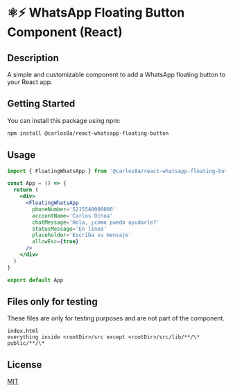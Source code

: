 # ⚛️⚡ WhatsApp Floating Button Component (React)

## Description

A simple and customizable component to add a WhatsApp floating button to your React app.

## Getting Started

You can install this package using npm:

```bash
npm install @carlos8a/react-whatsapp-floating-button
```

## Usage

```jsx
import { FloatingWhatsApp } from '@carlos8a/react-whatsapp-floating-button'

const App = () => {
  return (
    <div>
      <FloatingWhatsApp
        phoneNumber='5215540000000'
        accountName='Carlos Ochoa'
        chatMessage='Hola, ¿cómo puedo ayudarle?'
        statusMessage='En línea'
        placeholder='Escriba su mensaje'
        allowEsc={true}
      />
    </div>
  )
}

export default App
```

## Files only for testing

These files are only for testing purposes and are not part of the component.

```
index.html
everything inside <rootDir>/src except <rootDir>/src/lib/**/\*
public/**/\*
```

## License

[MIT](LICENSE)

```

```
